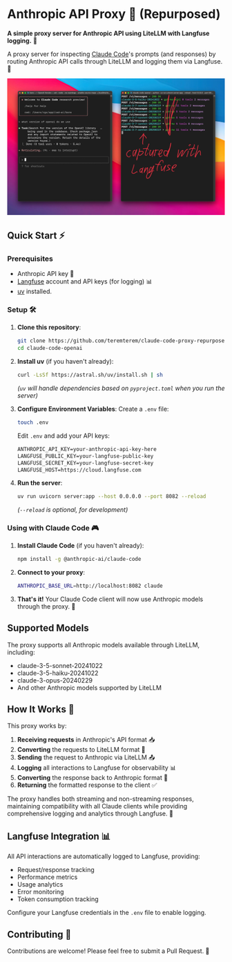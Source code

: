# Anthropic API Proxy 🔄 (Repurposed)

**A simple proxy server for Anthropic API using LiteLLM with Langfuse logging.** 🤝

A proxy server for inspecting [Claude Code](https://www.anthropic.com/claude-code)'s prompts (and responses) by routing Anthropic API calls through LiteLLM and logging them via Langfuse. 🌉

![Anthropic API Proxy (Repurposed)](pic3.jpeg)

## Quick Start ⚡

### Prerequisites

- Anthropic API key 🔑
- [Langfuse](https://langfuse.com/) account and API keys (for logging) 📊
- [uv](https://github.com/astral-sh/uv) installed.

### Setup 🛠️

1. **Clone this repository**:
   ```bash
   git clone https://github.com/teremterem/claude-code-proxy-repurposed.git
   cd claude-code-openai
   ```

2. **Install uv** (if you haven't already):
   ```bash
   curl -LsSf https://astral.sh/uv/install.sh | sh
   ```
   *(`uv` will handle dependencies based on `pyproject.toml` when you run the server)*

3. **Configure Environment Variables**:
   Create a `.env` file:
   ```bash
   touch .env
   ```
   Edit `.env` and add your API keys:
   ```dotenv
   ANTHROPIC_API_KEY=your-anthropic-api-key-here
   LANGFUSE_PUBLIC_KEY=your-langfuse-public-key
   LANGFUSE_SECRET_KEY=your-langfuse-secret-key
   LANGFUSE_HOST=https://cloud.langfuse.com
   ```

4. **Run the server**:
   ```bash
   uv run uvicorn server:app --host 0.0.0.0 --port 8082 --reload
   ```
   *(`--reload` is optional, for development)*

### Using with Claude Code 🎮

1. **Install Claude Code** (if you haven't already):
   ```bash
   npm install -g @anthropic-ai/claude-code
   ```

2. **Connect to your proxy**:
   ```bash
   ANTHROPIC_BASE_URL=http://localhost:8082 claude
   ```

3. **That's it!** Your Claude Code client will now use Anthropic models through the proxy. 🎯

## Supported Models

The proxy supports all Anthropic models available through LiteLLM, including:
- claude-3-5-sonnet-20241022
- claude-3-5-haiku-20241022
- claude-3-opus-20240229
- And other Anthropic models supported by LiteLLM

## How It Works 🧩

This proxy works by:

1. **Receiving requests** in Anthropic's API format 📥
2. **Converting** the requests to LiteLLM format 🔄
3. **Sending** the request to Anthropic via LiteLLM 📤
4. **Logging** all interactions to Langfuse for observability 📊
5. **Converting** the response back to Anthropic format 🔄
6. **Returning** the formatted response to the client ✅

The proxy handles both streaming and non-streaming responses, maintaining compatibility with all Claude clients while providing comprehensive logging and analytics through Langfuse. 🌊

## Langfuse Integration 📊

All API interactions are automatically logged to Langfuse, providing:
- Request/response tracking
- Performance metrics
- Usage analytics
- Error monitoring
- Token consumption tracking

Configure your Langfuse credentials in the `.env` file to enable logging.

## Contributing 🤝

Contributions are welcome! Please feel free to submit a Pull Request. 🎁
